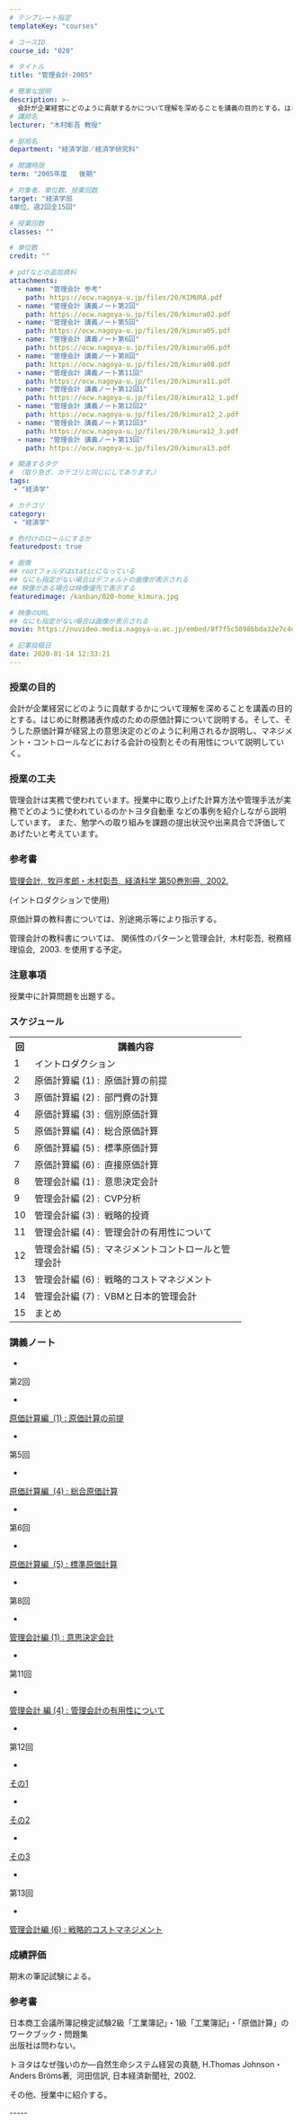 ```yaml
---
# テンプレート指定
templateKey: "courses"

# コースID
course_id: "020"

# タイトル
title: "管理会計-2005"

# 簡単な説明
description: >-
  会計が企業経営にどのように貢献するかについて理解を深めることを講義の目的とする。はじめに財務諸表作成のための原価計算について説明する。そして、そうした原価計算が経営上の意思決定のどのように利用されるか説明し、マネジメント・コントロールなどにおける会計の役割とその有用性について説明していく。 ....
# 講師名
lecturer: "木村彰吾 教授"

# 部局名
department: "経済学部／経済学研究科"

# 開講時限
term: "2005年度	後期"

# 対象者、単位数、授業回数
target: "経済学部
4単位、週2回全15回"

# 授業回数
classes: ""

# 単位数
credit: ""

# pdfなどの追加資料
attachments:
  - name: "管理会計 参考" 
    path: https://ocw.nagoya-u.jp/files/20/KIMURA.pdf
  - name: "管理会計 講義ノート第2回" 
    path: https://ocw.nagoya-u.jp/files/20/kimura02.pdf
  - name: "管理会計 講義ノート第5回" 
    path: https://ocw.nagoya-u.jp/files/20/kimura05.pdf
  - name: "管理会計 講義ノート第6回" 
    path: https://ocw.nagoya-u.jp/files/20/kimura06.pdf
  - name: "管理会計 講義ノート第8回" 
    path: https://ocw.nagoya-u.jp/files/20/kimura08.pdf
  - name: "管理会計 講義ノート第11回" 
    path: https://ocw.nagoya-u.jp/files/20/kimura11.pdf
  - name: "管理会計 講義ノート第12回1" 
    path: https://ocw.nagoya-u.jp/files/20/kimura12_1.pdf
  - name: "管理会計 講義ノート第12回2" 
    path: https://ocw.nagoya-u.jp/files/20/kimura12_2.pdf
  - name: "管理会計 講義ノート第12回3" 
    path: https://ocw.nagoya-u.jp/files/20/kimura12_3.pdf
  - name: "管理会計 講義ノート第13回" 
    path: https://ocw.nagoya-u.jp/files/20/kimura13.pdf

# 関連するタグ
# （取り急ぎ、カテゴリと同じにしてあります。）
tags:
 - "経済学"

# カテゴリ
category:
 - "経済学"

# 色付けのロールにするか
featuredpost: true

# 画像
## rootフォルダはstaticになっている
## なにも指定がない場合はデフォルトの画像が表示される
## 映像がある場合は映像優先で表示する
featuredimage: /kanban/020-home_kimura.jpg

# 映像のURL
## なにも指定がない場合は画像が表示される
movie: https://nuvideo.media.nagoya-u.ac.jp/embed/8f7f5c5898bbda32e7c4d49c865e1f4f6eaddddc

# 記事投稿日
date: 2020-01-14 12:33:21
---
```


### 授業の目的

会計が企業経営にどのように貢献するかについて理解を深めることを講義の目的とする。はじめに財務諸表作成のための原価計算について説明する。そして、そうした原価計算が経営上の意思決定のどのように利用されるか説明し、マネジメント・コントロールなどにおける会計の役割とその有用性について説明していく。


### 授業の工夫

管理会計は実務で使われています。授業中に取り上げた計算方法や管理手法が実務でどのように使われているのかトヨタ自動車 などの事例を紹介しながら説明しています。
また、勉学への取り組みを課題の提出状況や出来具合で評価してあげたいと考えています。





### 参考書

[管理会計, &nbsp;牧戸孝郎・木村彰吾, &nbsp;経済科学&nbsp;第50巻別冊, &nbsp;2002.](https://ocw.nagoya-u.jp/files/20/KIMURA.pdf) 

(イントロダクションで使用)

原価計算の教科書については、別途掲示等により指示する。

管理会計の教科書については、
関係性のパターンと管理会計, &nbsp;木村彰吾, &nbsp;税務経理協会, &nbsp;2003.
を使用する予定。

### 注意事項

授業中に計算問題を出題する。


<h3>スケジュール</h3>

<table width="455" class="basic">
<tbody>
<tr>
<th nowrap="nowrap" class="center" width="20">回</th>
<th class="center" width="360">講義内容</th>
</tr>
<tr>
<td nowrap="nowrap" class="center" width="20">1</td>
<td class="left" width="360">イントロダクション</td>
</tr>
<tr>
<td nowrap="nowrap" class="center" width="20">2</td>
<td class="left" width="360">原価計算編&nbsp;(1)&nbsp;:
&nbsp;原価計算の前提</td>
</tr>
<tr>
<td nowrap="nowrap" class="center" width="20">3</td>
<td class="left" width="360">原価計算編&nbsp;(2)&nbsp;:
&nbsp;部門費の計算</td>
</tr>
<tr>
<td nowrap="nowrap" class="center" width="20">4</td>
<td class="left" width="360">原価計算編&nbsp;(3)&nbsp;:
&nbsp;個別原価計算</td>
</tr>
<tr>
<td nowrap="nowrap" class="center" width="20">5</td>
<td class="left" width="360">原価計算編&nbsp;(4)&nbsp;:
&nbsp;総合原価計算</td>
</tr>
<tr>
<td nowrap="nowrap" class="center" width="20">6</td>
<td class="left" width="360">原価計算編&nbsp;(5)&nbsp;:
&nbsp;標準原価計算</td>
</tr>
<tr>
<td nowrap="nowrap" class="center" width="20">7</td>
<td class="left" width="360">原価計算編&nbsp;(6)&nbsp;:
&nbsp;直接原価計算</td>
</tr>
<tr>
<td nowrap="nowrap" class="center" width="20">8</td>
<td class="left" width="360">管理会計編&nbsp;(1)&nbsp;:
&nbsp;意思決定会計</td>
</tr>
<tr>
<td nowrap="nowrap" class="center" width="20">9</td>
<td class="left" width="360">管理会計編&nbsp;(2)&nbsp;:
&nbsp;CVP分析</td>
</tr>
<tr>
<td nowrap="nowrap" class="center" width="20">10</td>
<td class="left" width="360">管理会計編&nbsp;(3)&nbsp;:
&nbsp;戦略的投資</td>
</tr>
<tr>
<td nowrap="nowrap" class="center" width="20">11</td>
<td class="left" width="360">管理会計編&nbsp;(4)&nbsp;:
&nbsp;管理会計の有用性について</td>
</tr>
<tr>
<td nowrap="nowrap" class="center" width="20">12</td>
<td class="left" width="360">管理会計編&nbsp;(5)&nbsp;:
&nbsp;マネジメントコントロールと管理会計</td>
</tr>
<tr>
<td nowrap="nowrap" class="center" width="20">13</td>
<td class="left" width="360">管理会計編&nbsp;(6)&nbsp;:
&nbsp;戦略的コストマネジメント</td>
</tr>
<tr>
<td nowrap="nowrap" class="center" width="20">14</td>
<td class="left" width="360">管理会計編&nbsp;(7)&nbsp;:
&nbsp;VBMと日本的管理会計</td>
</tr>
<tr>
<td nowrap="nowrap" class="center" width="20">15</td>
<td class="left" width="360">まとめ</td>
</tr>
</tbody>
</table>


### 講義ノート


-
第2回

-
[原価計算編 &nbsp;(1)&nbsp;:&nbsp;原価計算の前提](https://ocw.nagoya-u.jp/files/20/kimura02.pdf) 




-
第5回

-
[原価計算編 &nbsp;(4)&nbsp;:&nbsp;総合原価計算](https://ocw.nagoya-u.jp/files/20/kimura05.pdf) 




-
第6回

-
[原価計算編 &nbsp;(5)&nbsp;:&nbsp;標準原価計算](https://ocw.nagoya-u.jp/files/20/kimura06.pdf) 




-
第8回

-
[管理会計編&nbsp;(1)&nbsp;:&nbsp;意思決定会計](https://ocw.nagoya-u.jp/files/20/kimura08.pdf) 




-
第11回

-
[管理会計 編&nbsp;(4)&nbsp;:&nbsp;管理会計の有用性について](https://ocw.nagoya-u.jp/files/20/kimura11.pdf) 




-
第12回

-
[その1](https://ocw.nagoya-u.jp/files/20/kimura12_1.pdf) 



-
[その2](https://ocw.nagoya-u.jp/files/20/kimura12_2.pdf) 



-
[その3](https://ocw.nagoya-u.jp/files/20/kimura12_3.pdf) 




-
第13回

-
[管理会計編&nbsp;(6)&nbsp;:&nbsp;戦略的コストマネジメント](https://ocw.nagoya-u.jp/files/20/kimura13.pdf) 









### 成績評価

期末の筆記試験による。


<h3>参考書</h3>
<p>日本商工会議所簿記検定試験2級「工業簿記」・1級「工業簿記」・「原価計算」のワークブック・問題集<br>
出版社は問わない。</p>

<p>トヨタはなぜ強いのか—自然生命システム経営の真髄,&nbsp;H.Thomas&nbsp;Johnson・
Anders&nbsp;Br&#246;ms著, &nbsp;河田信訳,&nbsp;日本経済新聞社, &nbsp;2002.</p>
<p>その他、授業中に紹介する。</p>
-----